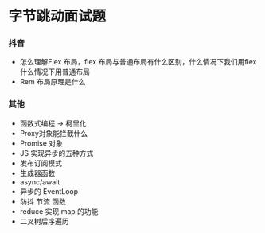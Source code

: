# 字节跳动面试题

### 抖音

- 怎么理解Flex 布局，flex 布局与普通布局有什么区别，什么情况下我们用flex 什么情况下用普通布局
- Rem 布局原理是什么

### 其他

- 函数式编程 -> 柯里化
- Proxy对象能拦截什么
- Promise 对象
- JS 实现异步的五种方式
- 发布订阅模式
- 生成器函数
- async/await
- 异步的 EventLoop
- 防抖 节流 函数
- reduce 实现 map 的功能
- 二叉树后序遍历

